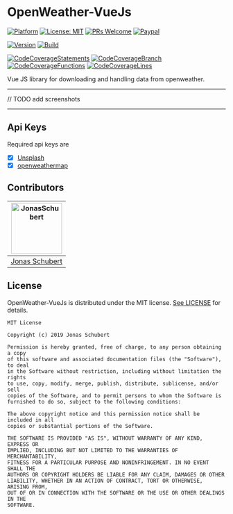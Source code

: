 # OpenWeather-VueJs

[![Platform](https://img.shields.io/badge/platform-VueJs-green.svg)](https://vuejs.org/)
[![License: MIT](https://img.shields.io/badge/License-MIT-blue.svg)](https://opensource.org/licenses/MIT)
[![PRs Welcome](https://img.shields.io/badge/PRs-welcome-brightgreen.svg)](http://makeapullrequest.com)
[![Paypal](https://img.shields.io/badge/paypal-donate-blue.svg)](https://www.paypal.me/GuepardoApps)

[![Version](https://img.shields.io/badge/version-0.1.0-yellow.svg)](src)
[![Build](https://img.shields.io/badge/build-notavailable-blue.svg)](src)

[![CodeCoverageStatements](https://img.shields.io/badge/Statements-0%25-red.svg)](src)
[![CodeCoverageBranch](https://img.shields.io/badge/Branch-0%25-red.svg)](src)
[![CodeCoverageFunctions](https://img.shields.io/badge/Functions-0%25-red.svg)](src)
[![CodeCoverageLines](https://img.shields.io/badge/Lines-0%25-red.svg)](src)

Vue JS library for downloading and handling data from openweather.

---

// TODO add screenshots

---

## Api Keys

Required api keys are

- [x] [Unsplash](https://unsplash.com/)
- [x] [openweathermap](https://openweathermap.org/)

## Contributors

| [<img alt="JonasSchubert" src="https://avatars0.githubusercontent.com/u/21952813?v=4&s=117" width="117"/>](https://github.com/JonasSchubert) |
| :---------------------------------------------------------------------------------------------------------------------------------------: |
| [Jonas Schubert](https://github.com/JonasSchubert) |

## License

OpenWeather-VueJs is distributed under the MIT license. [See LICENSE](LICENSE.md) for details.

```
MIT License

Copyright (c) 2019 Jonas Schubert

Permission is hereby granted, free of charge, to any person obtaining a copy
of this software and associated documentation files (the "Software"), to deal
in the Software without restriction, including without limitation the rights
to use, copy, modify, merge, publish, distribute, sublicense, and/or sell
copies of the Software, and to permit persons to whom the Software is
furnished to do so, subject to the following conditions:

The above copyright notice and this permission notice shall be included in all
copies or substantial portions of the Software.

THE SOFTWARE IS PROVIDED "AS IS", WITHOUT WARRANTY OF ANY KIND, EXPRESS OR
IMPLIED, INCLUDING BUT NOT LIMITED TO THE WARRANTIES OF MERCHANTABILITY,
FITNESS FOR A PARTICULAR PURPOSE AND NONINFRINGEMENT. IN NO EVENT SHALL THE
AUTHORS OR COPYRIGHT HOLDERS BE LIABLE FOR ANY CLAIM, DAMAGES OR OTHER
LIABILITY, WHETHER IN AN ACTION OF CONTRACT, TORT OR OTHERWISE, ARISING FROM,
OUT OF OR IN CONNECTION WITH THE SOFTWARE OR THE USE OR OTHER DEALINGS IN THE
SOFTWARE.
```
